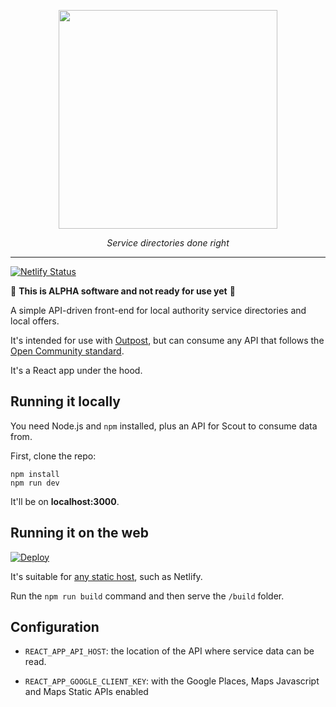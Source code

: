 <p align="center">
    <a href="https://outpost-staging.herokuapp.com/">
        <img src="https://github.com/wearefuturegov/scout-x/blob/master/public/scout.png?raw=true" width="350px" />               
    </a>
</p>
  
<p align="center">
    <em>Service directories done right</em>         
</p>

---

[![Netlify Status](https://api.netlify.com/api/v1/badges/27801f71-59f2-4186-9587-9a2669e7edb2/deploy-status)](https://app.netlify.com/sites/hungry-wozniak-46471f/deploys)

🚨 **This is ALPHA software and not ready for use yet** 🚨

A simple API-driven front-end for local authority service directories and local offers.

It's intended for use with [Outpost](https://github.com/wearefuturegov/outpost), but can consume any API that follows the [Open Community standard](https://opencommunity.org.uk/).

It's a React app under the hood.

## Running it locally

You need Node.js and `npm` installed, plus an API for Scout to consume data from.

First, clone the repo:

```
npm install
npm run dev
```

It'll be on **localhost:3000**.

## Running it on the web

[![Deploy](https://www.netlify.com/img/deploy/button.svg)](
https://app.netlify.com/start/deploy?repository=https://github.com/wearefuturegov/scout-x)

It's suitable for [any static host](https://facebook.github.io/create-react-app/docs/deployment), such as Netlify.

Run the `npm run build` command and then serve the `/build` folder.

## Configuration

- `REACT_APP_API_HOST`: the location of the API where service data can be read.

- `REACT_APP_GOOGLE_CLIENT_KEY`: with the Google Places, Maps Javascript and Maps Static APIs enabled

